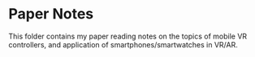 # Paper Notes
This folder contains my paper reading notes on the topics of mobile VR controllers, and application of smartphones/smartwatches in VR/AR.


